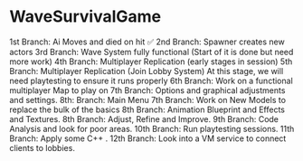 # WaveSurvivalGame

1st Branch: Ai Moves and died on hit ✅
2nd Branch: Spawner creates new actors 
3rd Branch: Wave System fully functional  (Start of it is done but need more work)
4th Branch: Multiplayer Replication (early stages in session)
5th Branch: Multiplayer Replication (Join Lobby System)  At this stage, we will need playtesting to ensure it runs properly
6th Branch: Work on a functional multiplayer Map to play on
7th Branch: Options and graphical adjustments and settings.
8th: Branch: Main Menu
7th Branch: Work on New Models to replace the bulk of the basics
8th Branch: Animation Blueprint and Effects and Textures.
8th Branch: Adjust, Refine and Improve. 
9th Branch: Code Analysis and look for poor areas.
10th Branch: Run playtesting sessions.
11th Branch: Apply some C++ .
12th Branch: Look into a VM service to connect clients to lobbies.
